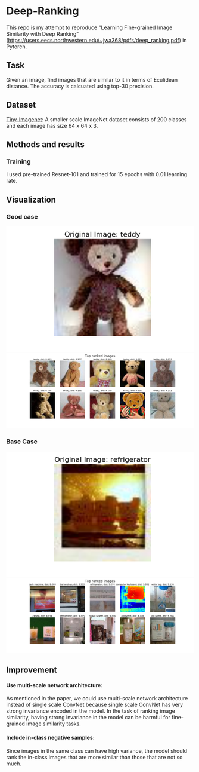 # Deep-Ranking

This repo is my attempt to reproduce "Learning Fine-grained Image Similarity with Deep Ranking" (https://users.eecs.northwestern.edu/~jwa368/pdfs/deep_ranking.pdf) in Pytorch.

## Task 
Given an image, find images that are similar to it in terms of Eculidean distance. The accuracy is calcuated using top-30 precision.

## Dataset
[Tiny-Imagenet](href=https://tiny-imagenet.herokuapp.com/): A smaller scale ImageNet dataset consists of 200 classes and each image has size 64 x 64 x 3.

## Methods and results
### Training
I used pre-trained Resnet-101 and trained for 15 epochs with 0.01 learning rate. 


## Visualization
### Good case
![Orginal Image](https://github.com/danielhuang37/Deep-Ranking/blob/master/img/n04399382-orginal.png)
![Closest Images](https://github.com/danielhuang37/Deep-Ranking/blob/master/img/n04399382-top.png)

### Base Case
![Orginal Image](https://github.com/danielhuang37/Deep-Ranking/blob/master/img/n04070727-orginal.png)
![Closest Images](https://github.com/danielhuang37/Deep-Ranking/blob/master/img/n04070727-top.png)

## Improvement
#### Use multi-scale network architecture:
As mentioned in the paper, we could
use multi-scale network architecture instead of single scale ConvNet because
single scale ConvNet has very strong invariance encoded in the model. In the
task of ranking image similarity, having strong invariance in the model can be
harmful for fine-grained image similarity tasks.
#### Include in-class negative samples:  
Since images in the same class can have
high variance, the model should rank the in-class images that are more similar
than those that are not so much.

